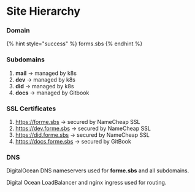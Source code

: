 # Site Hierarchy

### Domain

{% hint style="success" %}
forms.sbs
{% endhint %}

### Subdomains

1. **mail** -> managed by k8s
2. **dev** -> managed by k8s
3. **did** -> managed by k8s
4. **docs** -> managed by Gitbook

### SSL Certificates

1. https://forme.sbs -> secured by NameCheap SSL
2. https://dev.forme.sbs -> secured by NameCheap SSL
3. https://did.forme.sbs -> secured by NameCheap SSL
4. https://docs.forme.sbs -> secured by GitBook

### DNS

DigitalOcean DNS nameservers used for **forme.sbs** and all subdomains.

Digital Ocean LoadBalancer and nginx ingress used for routing.
